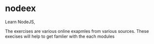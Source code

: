nodeex
======

Learn NodeJS, 

 The exercises are various online exapmles from various sources.
 These execises will help to get famlier with the each modules
